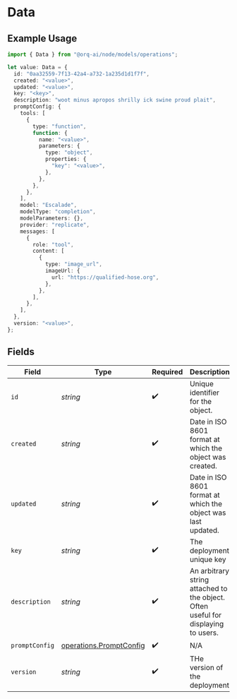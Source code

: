 # Data

## Example Usage

```typescript
import { Data } from "@orq-ai/node/models/operations";

let value: Data = {
  id: "0aa32559-7f13-42a4-a732-1a235d1d1f7f",
  created: "<value>",
  updated: "<value>",
  key: "<key>",
  description: "woot minus apropos shrilly ick swine proud plait",
  promptConfig: {
    tools: [
      {
        type: "function",
        function: {
          name: "<value>",
          parameters: {
            type: "object",
            properties: {
              "key": "<value>",
            },
          },
        },
      },
    ],
    model: "Escalade",
    modelType: "completion",
    modelParameters: {},
    provider: "replicate",
    messages: [
      {
        role: "tool",
        content: [
          {
            type: "image_url",
            imageUrl: {
              url: "https://qualified-hose.org",
            },
          },
        ],
      },
    ],
  },
  version: "<value>",
};
```

## Fields

| Field                                                                             | Type                                                                              | Required                                                                          | Description                                                                       |
| --------------------------------------------------------------------------------- | --------------------------------------------------------------------------------- | --------------------------------------------------------------------------------- | --------------------------------------------------------------------------------- |
| `id`                                                                              | *string*                                                                          | :heavy_check_mark:                                                                | Unique identifier for the object.                                                 |
| `created`                                                                         | *string*                                                                          | :heavy_check_mark:                                                                | Date in ISO 8601 format at which the object was created.                          |
| `updated`                                                                         | *string*                                                                          | :heavy_check_mark:                                                                | Date in ISO 8601 format at which the object was last updated.                     |
| `key`                                                                             | *string*                                                                          | :heavy_check_mark:                                                                | The deployment unique key                                                         |
| `description`                                                                     | *string*                                                                          | :heavy_check_mark:                                                                | An arbitrary string attached to the object. Often useful for displaying to users. |
| `promptConfig`                                                                    | [operations.PromptConfig](../../models/operations/promptconfig.md)                | :heavy_check_mark:                                                                | N/A                                                                               |
| `version`                                                                         | *string*                                                                          | :heavy_check_mark:                                                                | THe version of the deployment                                                     |